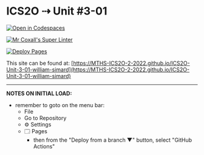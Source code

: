 # ICS2O ⇢ Unit #3-01

[![Open in Codespaces](https://classroom.github.com/assets/launch-codespace-7f7980b617ed060a017424585567c406b6ee15c891e84e1186181d67ecf80aa0.svg)](https://classroom.github.com/open-in-codespaces?assignment_repo_id=10826383)

[![Mr Coxall's Super Linter](https://github.com/MTHS-ICS2O-2-2022/ICS2O-Unit-3-01-william-simard/workflows/Mr%20Coxall's%20Super%20Linter/badge.svg)](https://github.com/MTHS-ICS2O-2-2022/ICS2O-Unit-3-01-william-simard/actions)

[![Deploy Pages](https://github.com/MTHS-ICS2O-2-2022/ICS2O-Unit-3-01-william-simard/workflows/Deploy%20Pages/badge.svg)](https://github.com/MTHS-ICS2O-2-2022/ICS2O-Unit-3-01-william-simard/actions)

This site can be found at: [https://MTHS-ICS2O-2-2022.github.io/ICS2O-Unit-3-01-william-simard](https://MTHS-ICS2O-2-2022.github.io/ICS2O-Unit-3-01-william-simard)

---

**NOTES ON INITIAL LOAD:**
- remember to goto on the menu bar:
  - File
  - Go to Repository
  - ⚙ Settings
  - 🗔 Pages
    - then from the "Deploy from a branch ▼" button, select "GitHub Actions"
